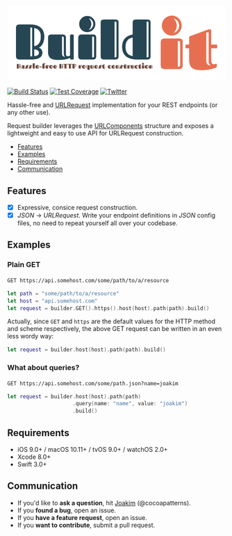 ![Buildit](https://raw.githubusercontent.com/ilazakis/BuildIt/assets/logo.png)

[![Build Status](https://travis-ci.org/ilazakis/BuildIt.svg?branch=master)](https://travis-ci.org/ilazakis/BuildIt)
[![Test Coverage](https://codecov.io/gh/ilazakis/BuildIt/branch/master/graph/badge.svg)](https://codecov.io/gh/ilazakis/BuildIt)
[![Twitter](https://img.shields.io/badge/twitter-buildit-blue.svg?style=flat)](http://twitter.com/cocoapatterns)


Hassle-free and [URLRequest](https://developer.apple.com/reference/foundation/urlrequest) implementation for your REST endpoints (or any other use).

Request builder leverages the [URLComponents](https://developer.apple.com/reference/foundation/urlcomponents) structure and exposes a lightweight and easy to use API for URLRequest construction.

- [Features](#features)
- [Examples](#examples)
- [Requirements](#requirements)
- [Communication](#communication)

## Features
- [x] Expressive, consice request construction.
- [x] *JSON* -> *URLRequest*. Write your endpoint definitions in *JSON* config files, no need to repeat yourself all over your codebase.

## Examples

### Plain GET
`GET https://api.somehost.com/some/path/to/a/resource`

```swift 
let path = "some/path/to/a/resource"
let host = "api.somehost.com"
let request = builder.GET().https().host(host).path(path).build()
```

Actually, since `GET` and `https` are the default values for the HTTP method and scheme respectively, the above GET request can be written in an even less wordy way:

```swift
let request = builder.host(host).path(path).build()
```

### What about queries?
`GET https://api.somehost.com/some/path.json?name=joakim`

```swift
let request = builder.host(host).path(path)
                     .query(name: "name", value: "joakim")
                     .build()
```

## Requirements

- iOS 9.0+ / macOS 10.11+ / tvOS 9.0+ / watchOS 2.0+
- Xcode 8.0+
- Swift 3.0+

## Communication

- If you'd like to **ask a question**, hit [Joakim](https://twitter.com/cocoapatterns) (@cocoapatterns).
- If you **found a bug**, open an issue.
- If you **have a feature request**, open an issue.
- If you **want to contribute**, submit a pull request.
